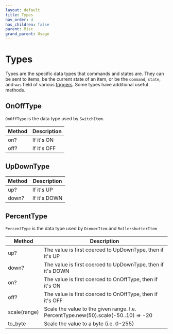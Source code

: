 ```yaml
---
layout: default
title: Types
nav_order: 4
has_children: false
parent: Misc
grand_parent: Usage
---
```


# Types
Types are the specific data types that commands and states are. They can be 
sent to items, be the current state of an item, or be the `command`, `state`,
and `was` field of various [triggers](execution/run). Some types have
additional useful methods.

## OnOffType

`OnOffType` is the data type used by `SwitchItem`.

| Method | Description  |
| ------ | ------------ |
| on?    | If it's ON   |
| off?   | If it's OFF  |

## UpDownType

| Method | Description  |
| ------ | ------------ |
| up?    | If it's UP   |
| down?  | If it's DOWN |

## PercentType

`PercentType` is the data type used by `DimmerItem` and `RollershutterItem`

| Method       | Description                                                                        |
| ------------ | ---------------------------------------------------------------------------------- |
| up?          | The value is first coerced to UpDownType, then if it's UP                          |
| down?        | The value is first coerced to UpDownType, then if it's DOWN                        |
| on?          | The value is first coerced to OnOffType, then if it's ON                           |
| off?         | The value is first coerced to OnOffType, then if it's OFF                          |
| scale(range) | Scale the value to the given range. I.e. PercentType.new(50).scale(-50..10) => -20 |
| to_byte      | Scale the value to a byte (i.e. 0-255)                                             |
